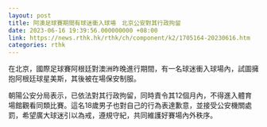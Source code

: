 ```yaml
---
layout: post
title: 阿澳足球賽期間有球迷衝入球場　北京公安對其行政拘留
date: 2023-06-16 19:39:56.000000000 +08:00
link: https://news.rthk.hk/rthk/ch/component/k2/1705164-20230616.htm
categories: rthk
---
```


在北京，國際足球賽阿根廷對澳洲昨晚進行期間，有一名球迷衝入球場內，試圖擁抱阿根廷球星美斯，其後被在場保安制服。

朝陽公安分局表示，已依法對其行政拘留，同時責令其12個月內，不得進入體育場館觀看同類比賽。這名18歲男子也對自己的行為表達歉意，並接受公安機關處罰，希望廣大球迷引以為戒，遵規守紀，共同維護好賽場內外秩序。
